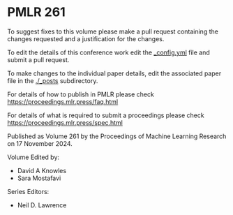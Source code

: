 # PMLR 261

To suggest fixes to this volume please make a pull request containing the changes requested and a justification for the changes.

To edit the details of this conference work edit the [_config.yml](./_config.yml) file and submit a pull request.

To make changes to the individual paper details, edit the associated paper file in the [./_posts](./_posts) subdirectory.

For details of how to publish in PMLR please check https://proceedings.mlr.press/faq.html

For details of what is required to submit a proceedings please check https://proceedings.mlr.press/spec.html



Published as Volume 261 by the Proceedings of Machine Learning Research on 17 November 2024.

Volume Edited by:
  * David A Knowles
  * Sara Mostafavi

Series Editors:
  * Neil D. Lawrence
